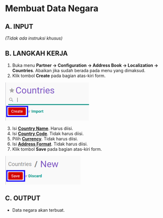 # Membuat Data Negara

## A. INPUT

*(Tidak ada instruksi khusus)*

## B. LANGKAH KERJA

1. Buka menu **Partner -> Configuration -> Address Book -> Localization -> Countries**. Abaikan jika sudah berada pada menu yang dimaksud.
2. Klik tombol **Create** pada bagian atas-kiri form.

![](../../../img/negara/tombol-create.png)

3. Isi **[Country Name](./penjelasan.md#field-name)**. Harus diisi.
4. Isi **[Country Code](./penjelasan.md#field-code)**. Tidak harus diisi.
5. Pilih **[Currency](./penjelasan.md#field-currency-id)**. Tidak harus diisi.
6. Isi **[Address Format](./penjelasan.md#field-address-format)**. Tidak harus diisi.
7. Klik tombol **Save** pada bagian atas-kiri form.

![](../../../img/negara/tombol-simpan.png)

## C. OUTPUT

* Data negara akan terbuat.
